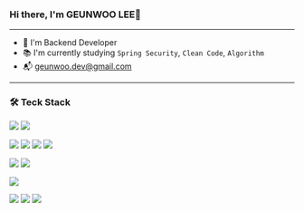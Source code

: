 ### Hi there, I'm GEUNWOO LEE👋
---
- 📌 I'm Backend Developer
- 📚 I'm currently studying `Spring Security`, `Clean Code`, `Algorithm`
- 📬 geunwoo.dev@gmail.com
---
### 🛠 Teck Stack
<img src="https://img.shields.io/badge/JAVA-3884FF?style=flat-square&logo=JAVA&logoColor=white"> <img src="https://img.shields.io/badge/Python-3776AB?style=flat-square&logo=Python&logoColor=white">

<img src="https://img.shields.io/badge/Spring-6DB33F?style=flat-square&logo=Spring&logoColor=white"> <img src="https://img.shields.io/badge/Spring Boot-6DB33F?style=flat-square&logo=Spring Boot&logoColor=white"> 
<img src="https://img.shields.io/badge/Spring Security-6DB33F?style=flat-square&logo=Spring Security&logoColor=white"> 
<img src="https://img.shields.io/badge/JPA-6DB33F?style=flat-square&logo=Spring&logoColor=white"> 

<img src="https://img.shields.io/badge/MySQL-4479A1?style=flat-square&logo=MySQL&logoColor=white"> <img src="https://img.shields.io/badge/Redis-DC382D?style=flat-square&logo=Redis&logoColor=white">

<img src="https://img.shields.io/badge/GitHub Actions-2088FF?style=flat-square&logo=GitHub Actions&logoColor=white"> 

<img src="https://img.shields.io/badge/Git-F05032?style=flat-square&logo=Git&logoColor=white"> <img src="https://img.shields.io/badge/GitHub-181717?style=flat-square&logo=GitHub&logoColor=white"> 
<img src="https://img.shields.io/badge/GitKraken-179287?style=flat-square&logo=GitKraken&logoColor=white"> 


